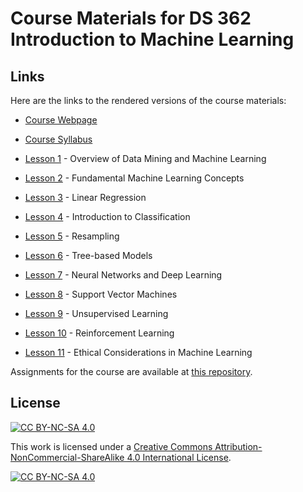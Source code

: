 # Course Materials for DS 362 Introduction to Machine Learning

## Links

Here are the links to the rendered versions of the course materials:

- [Course Webpage](https://knowledge-discovery.netlify.app/)

- [Course Syllabus](https://knowledge-discovery.netlify.app/syllabus)

- [Lesson 1](https://knowledge-discovery.netlify.app/lesson01/) - Overview of Data Mining and Machine Learning

- [Lesson 2](https://knowledge-discovery.netlify.app/lesson02/) - Fundamental Machine Learning Concepts

- [Lesson 3](https://knowledge-discovery.netlify.app/lesson03/) - Linear Regression

- [Lesson 4](https://knowledge-discovery.netlify.app/lesson04/) - Introduction to Classification

- [Lesson 5](https://knowledge-discovery.netlify.app/lesson05/) - Resampling

- [Lesson 6](https://knowledge-discovery.netlify.app/lesson06/) - Tree-based Models

- [Lesson 7](https://knowledge-discovery.netlify.app/lesson07/) - Neural Networks and Deep Learning

- [Lesson 8](https://knowledge-discovery.netlify.app/lesson08/) - Support Vector Machines

- [Lesson 9](https://knowledge-discovery.netlify.app/lesson09/) - Unsupervised Learning

- [Lesson 10](https://knowledge-discovery.netlify.app/lesson10/) - Reinforcement Learning

- [Lesson 11](https://knowledge-discovery.netlify.app/lesson11/) - Ethical Considerations in Machine Learning

Assignments for the course are available at [this repository](https://github.com/jmgraham30/ds_201_assignments).

## License

[![CC BY-NC-SA 4.0][cc-by-nc-sa-shield]][cc-by-nc-sa]

This work is licensed under a
[Creative Commons Attribution-NonCommercial-ShareAlike 4.0 International License][cc-by-nc-sa].

[![CC BY-NC-SA 4.0][cc-by-nc-sa-image]][cc-by-nc-sa]

[cc-by-nc-sa]: http://creativecommons.org/licenses/by-nc-sa/4.0/
[cc-by-nc-sa-image]: https://licensebuttons.net/l/by-nc-sa/4.0/88x31.png
[cc-by-nc-sa-shield]: https://img.shields.io/badge/License-CC%20BY--NC--SA%204.0-lightgrey.svg
